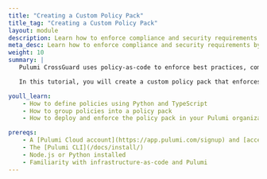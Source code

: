 ```yaml
---
title: "Creating a Custom Policy Pack"
title_tag: "Creating a Custom Policy Pack"
layout: module
description: Learn how to enforce compliance and security requirements by creating a custom policy pack with Pulumi Crossguard.
meta_desc: Learn how to enforce compliance and security requirements by creating a custom policy pack with Pulumi Crossguard using Python and TypeScript.
weight: 10
summary: |
   Pulumi CrossGuard uses policy-as-code to enforce best practices, compliance, and security requirements across your infrastructure. A policy pack is a collection of policies that can be versioned and reused across projects.

   In this tutorial, you will create a custom policy pack that enforces specific policies for your AWS resources, such as enabling S3 bucket versioning, restricting EC2 instance types, and requiring resource tags.

youll_learn:
    - How to define policies using Python and TypeScript
    - How to group policies into a policy pack
    - How to deploy and enforce the policy pack in your Pulumi organization

prereqs:
    - A [Pulumi Cloud account](https://app.pulumi.com/signup) and [access token](/docs/pulumi-cloud/accounts/#access-tokens)
    - The [Pulumi CLI](/docs/install/)
    - Node.js or Python installed
    - Familiarity with infrastructure-as-code and Pulumi
---
```

